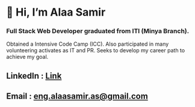 # 👋 Hi, I’m Alaa Samir

### Full Stack Web Developer graduated from ITI (Minya Branch).
Obtained a Intensive Code Camp (ICC). Also participated in many volunteering activates as IT and PR.
Seeks to develop my career path to achieve my goal.

## LinkedIn : [Link](https://www.linkedin.com/in/as-alaasamir/)
## Email : eng.alaasamir.as@gmail.com

<!---
AlaaSamir-as/AlaaSamir-as is a ✨ special ✨ repository because its `README.md` (this file) appears on your GitHub profile.
You can click the Preview link to take a look at your changes.
--->
